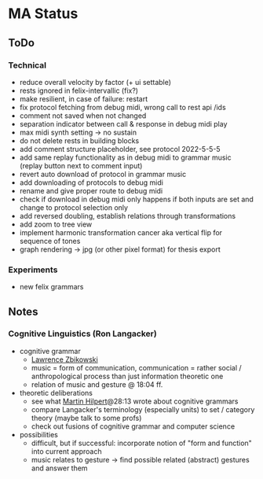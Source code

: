 # MA Status

## ToDo
### Technical
- reduce overall velocity by factor (+ ui settable)
- rests ignored in felix-intervallic (fix?)
- make resilient, in case of failure: restart
- fix protocol fetching from debug midi, wrong call to rest api /ids
- comment not saved when not changed
- separation indicator between call & response in debug midi play
- max midi synth setting -> no sustain
- do not delete rests in building blocks
- add comment structure placeholder, see protocol 2022-5-5-5
- add same replay functionality as in debug midi to grammar music (replay button next to comment input)
- revert auto download of protocol in grammar music
- add downloading of protocols to debug midi
- rename and give proper route to debug midi
- check if download in debug midi only happens if both inputs are set and change to protocol selection only
- add reversed doubling, establish relations through transformations
- add zoom to tree view
- implement harmonic transformation cancer aka vertical flip for sequence of tones
- graph rendering -> jpg (or other pixel format) for thesis export
### Experiments
- new felix grammars

## Notes
### Cognitive Linguistics (Ron Langacker)
- cognitive grammar 
  - [Lawrence Zbikowski](https://www.youtube.com/watch?v=C2XKzCQ_Uj4)
  - music = form of communication, communication = rather social / anthropological process than just information theoretic one
  - relation of music and gesture @ 18:04 ff.
- theoretic deliberations
  - see what [Martin Hilpert](https://www.youtube.com/watch?v=dDfX3971Z_A)@28:13 wrote about cognitive grammars
  - compare Langacker's terminology (especially units) to set / category theory (maybe talk to some profs)
  - check out fusions of cognitive grammar and computer science
- possibilities
  - difficult, but if successful: incorporate notion of "form and function" into current approach
  - music relates to gesture -> find possible related (abstract) gestures and answer them